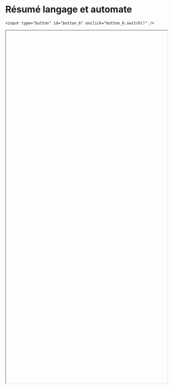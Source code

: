 # Résumé langage et automate

<script>
    $(function() {
        document.getElementById("main-content").style.maxWidth = "90%";
        button_6 = button_cor(
            'https://raw.githubusercontent.com/fortierq/cours/main/resume_lang.pdf',
            '6',
            'button_6'
        );
    });
</script>

```{margin}
<input type="button" id="button_6" onclick="button_6.switch()" />
```

<iframe id="6" height=1100 width=100% allowfullscreen></iframe>
